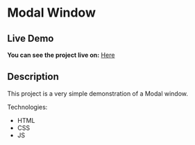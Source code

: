 # Modal Window

## Live Demo

**You can see the project live on:** [Here](https://natikozel.github.io/Modal-Window/)

## Description

This project is a very simple demonstration of a Modal window.


Technologies:

- HTML
- CSS
- JS
